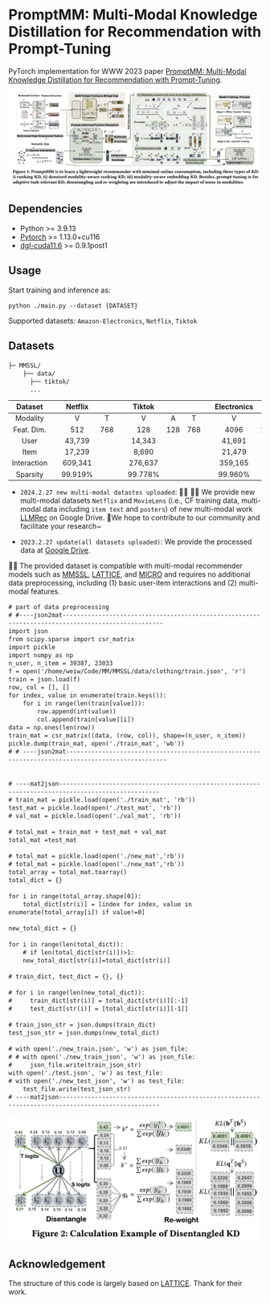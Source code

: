 # PromptMM: Multi-Modal Knowledge Distillation for Recommendation with Prompt-Tuning

PyTorch implementation for WWW 2023 paper [PromptMM: Multi-Modal Knowledge Distillation for Recommendation with Prompt-Tuning](https://mmssl.files.wordpress.com/2024/02/promptmm_www_2024_wei__camera_ready_-1.pdf).

<p align="center">
<img src="./PromptMM.png" alt="" />
</p>


<h2>Dependencies </h2>

* Python >= 3.9.13
* [Pytorch](https://pytorch.org/) >= 1.13.0+cu116
* [dgl-cuda11.6](https://www.dgl.ai/) >= 0.9.1post1




<h2>Usage </h2>

Start training and inference as:

```
python ./main.py --dataset {DATASET}
```
Supported datasets:  `Amazon-Electronics`, `Netflix`, `Tiktok`


<h2> Datasets </h2>

  ```
  ├─ MMSSL/ 
      ├── data/
        ├── tiktok/
        ...
  ```
|   Dataset   |   |  Netflix |     |   |  Tiktok  |     |     |   | Electronics |      |
|:-----------:|:-:|:--------:|:---:|:-:|:--------:|:---:|:---:|:-:|:-----------:|:----:|
|   Modality  |   |     V    |  T  |   |     V    |  A  |  T  |   |      V      |   T  |
|  Feat. Dim. |   |    512   | 768 |   |    128   | 128 | 768 |   |     4096    | 1024 |
|     User    |   |  43,739  |     |   |  14,343  |     |     |   |    41,691   |      |
|     Item    |   |  17,239  |     |   |   8,690  |     |     |   |    21,479   |      |
| Interaction |   |  609,341 |     |   |  276,637 |     |     |   |   359,165   |      |
|   Sparsity  |   | 99.919\% |     |   | 99.778\% |     |     |   |   99.960\%  |      |


- `2024.2.27 new multi-modal datastes uploaded`: 📢📢 🌹🌹 We provide new multi-modal datasets `Netflix` and `MovieLens`  (i.e., CF training data, multi-modal data including `item text` and `posters`) of new multi-modal work [LLMRec](https://github.com/HKUDS/LLMRec) on Google Drive. 🌹We hope to contribute to our community and facilitate your research~

- `2023.2.27 update(all datasets uploaded)`: We provide the processed data at [Google Drive](https://drive.google.com/drive/folders/17vnX8S6a_68xzML1tAM5m9YsQyKZ1UKb?usp=share_link). 

🚀🚀 The provided dataset is compatible with multi-modal recommender models such as [MMSSL](https://github.com/HKUDS/MMSSL), [LATTICE](https://github.com/CRIPAC-DIG/LATTICE), and [MICRO](https://github.com/CRIPAC-DIG/MICRO) and requires no additional data preprocessing, including (1) basic user-item interactions and (2) multi-modal features.

```
# part of data preprocessing
# #----json2mat--------------------------------------------------------------------------------------------------
import json
from scipy.sparse import csr_matrix
import pickle
import numpy as np
n_user, n_item = 39387, 23033
f = open('/home/weiw/Code/MM/MMSSL/data/clothing/train.json', 'r')  
train = json.load(f)
row, col = [], []
for index, value in enumerate(train.keys()):
    for i in range(len(train[value])):
        row.append(int(value))
        col.append(train[value][i])
data = np.ones(len(row))
train_mat = csr_matrix((data, (row, col)), shape=(n_user, n_item))
pickle.dump(train_mat, open('./train_mat', 'wb'))  
# # ----json2mat--------------------------------------------------------------------------------------------------


# ----mat2json--------------------------------------------------------------------------------------------------
# train_mat = pickle.load(open('./train_mat', 'rb'))
test_mat = pickle.load(open('./test_mat', 'rb'))
# val_mat = pickle.load(open('./val_mat', 'rb'))

# total_mat = train_mat + test_mat + val_mat
total_mat =test_mat

# total_mat = pickle.load(open('./new_mat','rb'))
# total_mat = pickle.load(open('./new_mat','rb'))
total_array = total_mat.toarray()
total_dict = {}

for i in range(total_array.shape[0]):
    total_dict[str(i)] = [index for index, value in enumerate(total_array[i]) if value!=0]

new_total_dict = {}

for i in range(len(total_dict)):
    # if len(total_dict[str(i)])>1:
    new_total_dict[str(i)]=total_dict[str(i)]

# train_dict, test_dict = {}, {}

# for i in range(len(new_total_dict)):
#     train_dict[str(i)] = total_dict[str(i)][:-1]
#     test_dict[str(i)] = [total_dict[str(i)][-1]]

# train_json_str = json.dumps(train_dict)
test_json_str = json.dumps(new_total_dict)

# with open('./new_train.json', 'w') as json_file:
# # with open('./new_train_json', 'w') as json_file:
#     json_file.write(train_json_str)
with open('./test.json', 'w') as test_file:
# with open('./new_test_json', 'w') as test_file:
    test_file.write(test_json_str)
# ----mat2json--------------------------------------------------------------------------------------------------
```


<p align="center">
<img src="./decouple.png" alt="" />
</p>


## Acknowledgement

The structure of this code is largely based on [LATTICE](https://github.com/CRIPAC-DIG/LATTICE). Thank for their work.

